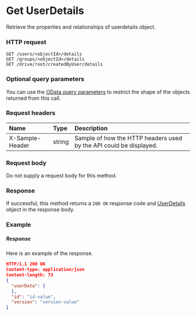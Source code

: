 # Get UserDetails

Retrieve the properties and relationships of userdetails object.
### HTTP request
```http
GET /users/<objectId>/details
GET /groups/<objectId>/details
GET /drive/root/createdByUser/details
```
### Optional query parameters
You can use the [OData query parameters](odata-optional-query-parameters.md) to restrict the shape of the objects returned from this call.
### Request headers
| Name       | Type | Description|
|:-----------|:------|:----------|
| X-Sample-Header  | string  | Sample of how the HTTP headers used by the API could be displayed.|

### Request body
Do not supply a request body for this method.
### Response
If successful, this method returns a `200 OK` response code and [UserDetails](../resources/userdetails.md) object in the response body.
### Example
##### Response
Here is an example of the response.
```json
HTTP/1.1 200 OK
Content-type: application/json
Content-length: 73
{
  "userData": {
  },
  "id": "id-value",
  "version": "version-value"
}
```

<!-- uuid: 161270c1-a464-4dfa-8f87-737c8e902f13
2015-10-09 18:28:48 UTC -->